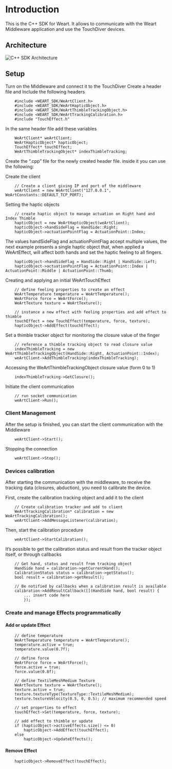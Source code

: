 # Introduction

This is the C++ SDK for Weart. It allows to communicate with the Weart Middleware application and use the TouchDiver devices.

## Architecture
![C++ SDK Architecture](./architecture.png)

## Setup

Turn on the Middleware and connect it to the TouchDiver
Create a header file and Include the following headers

~~~~~~~~~~~~~{.cpp}
	#include <WEART_SDK/WeArtClient.h>
	#include <WEART_SDK/WeArtHapticObject.h>
	#include <WEART_SDK/WeArtThimbleTrackingObject.h>
	#include <WEART_SDK/WeArtTrackingCalibration.h>
	#include "TouchEffect.h"
~~~~~~~~~~~~~

In the same header file add these variables

~~~~~~~~~~~~~{.cpp}
	WeArtClient* weArtClient;
	WeArtHapticObject* hapticObject;
	TouchEffect* touchEffect;
	WeArtThimbleTrackingObject* indexThimbleTracking;
~~~~~~~~~~~~~

Create the “.cpp” file for the newly created header file. inside it you can use the following:

Create the client

~~~~~~~~~~~~~{.cpp}
	// Create a client giving IP and port of the middleware
	weArtClient = new WeArtClient("127.0.0.1", WeArtConstants::DEFAULT_TCP_PORT);
~~~~~~~~~~~~~

Setting the haptic objects

~~~~~~~~~~~~~{.cpp}
	// create haptic object to manage actuation on Right hand and Index Thimble
	hapticObject = new WeArtHapticObject(weArtClient);
	hapticObject->handSideFlag = HandSide::Right;
	hapticObject->actuationPointFlag = ActuationPoint::Index;
~~~~~~~~~~~~~

The values handSideFlag and actuationPointFlag accept multiple values, the next example presents a single haptic object that, when applied a WeArtEffect, will affect both hands and set the haptic feeling to all fingers.

~~~~~~~~~~~~~{.cpp}
	hapticObject->handSideFlag = HandSide::Right | HandSide::Left;
	hapticObject->actuationPointFlag = ActuationPoint::Index | ActuationPoint::Middle | ActuationPoint::Thumb;
~~~~~~~~~~~~~

Creating and applying an initial WeArtTouchEffect

~~~~~~~~~~~~~{.cpp}
	// define feeling properties to create an effect
	WeArtTemperature temperature = WeArtTemperature();
	WeArtForce force = WeArtForce();
	WeArtTexture texture = WeArtTexture();

	// instance a new effect with feeling properties and add effect to thimble
	touchEffect = new TouchEffect(temperature, force, texture);
	hapticObject->AddEffect(touchEffect);
~~~~~~~~~~~~~

Set a thimble tracker object for monitoring the closure value of the finger

~~~~~~~~~~~~~{.cpp}
	// reference a thimble tracking object to read closure value
	indexThimbleTracking = new WeArtThimbleTrackingObject(HandSide::Right, ActuationPoint::Index);
	weArtClient->AddThimbleTracking(indexThimbleTracking);
~~~~~~~~~~~~~

Accessing the WeArtThimbleTrackingObject closure value (form 0 to 1)

~~~~~~~~~~~~~{.cpp}
	indexThimbleTracking->GetClosure();
~~~~~~~~~~~~~

Initiate the client communication

~~~~~~~~~~~~~{.cpp}
	// run socket communication 
	weArtClient->Run();
~~~~~~~~~~~~~

### Client Management
After the setup is finished, you can start the client communication with the Middleware 

~~~~~~~~~~~~~{.cpp}
	weArtClient->Start();
~~~~~~~~~~~~~

Stopping the connection

~~~~~~~~~~~~~{.cpp}
	weArtClient->Stop();
~~~~~~~~~~~~~

### Devices calibration
After starting the communication with the middleware, to receive the tracking data (closures, abduction), you need to calibrate the device.

First, create the calibration tracking object and add it to the client

~~~~~~~~~~~~~{.cpp}
	// Create calibration tracker and add to client
	WeArtTrackingCalibration* calibration = new WeArtTrackingCalibration();
	weArtClient->AddMessageListener(calibration);
~~~~~~~~~~~~~

Then, start the calibration procedure

~~~~~~~~~~~~~{.cpp}
	weArtClient->StartCalibration();
~~~~~~~~~~~~~

It’s possible to get the calibration status and result from the tracker object itself, or through callbacks

~~~~~~~~~~~~~{.cpp}
	// Get hand, status and result from tracking object
	HandSide hand = calibration->getCurrentHand();
	CalibrationStatus status = calibration->getStatus();
	bool result = calibration->getResult();

	// Be notified by callbacks when a calibration result is available
	calibration->AddResultCallback([](HandSide hand, bool result) {
		... insert code here
		}); 
~~~~~~~~~~~~~

### Create and manage Effects programmatically
#### Add or update Effect

~~~~~~~~~~~~~{.cpp}
    // define temperature
	WeArtTemperature temperature = WeArtTemperature();
	temperature.active = true;
	temperature.value(0.7f);

	// define force
	WeArtForce force = WeArtForce();
	force.active = true;
	force.value(0.8f);

	// define TextileMeshMedium Texture
	WeArtTexture texture = WeArtTexture();
	texture.active = true;
	texture.textureType(TextureType::TextileMeshMedium);
	texture.textureVelocity(0.5, 0, 0.5); // maximum recommended speed

	// set properties to effect
	touchEffect->Set(temperature, force, texture);

	// add effect to thimble or update
	if (hapticObject->activeEffects.size() <= 0)
		hapticObject->AddEffect(touchEffect);
	else
		hapticObject->UpdateEffects();
~~~~~~~~~~~~~

#### Remove Effect

~~~~~~~~~~~~~{.cpp}
	hapticObject->RemoveEffect(touchEffect);
~~~~~~~~~~~~~